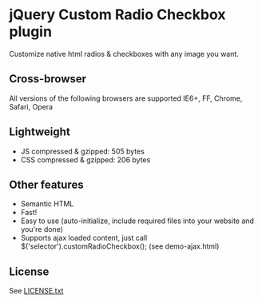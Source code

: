 # jQuery Custom Radio Checkbox plugin

Customize native html radios & checkboxes with any image you want.

## Cross-browser
All versions of the following browsers are supported
IE6+, FF, Chrome, Safari, Opera

## Lightweight
- JS compressed & gzipped: 505 bytes
- CSS compressed & gzipped: 206 bytes

## Other features
- Semantic HTML
- Fast!
- Easy to use (auto-initialize, include required files into your website and you're done)
- Supports ajax loaded content, just call $('selector').customRadioCheckbox(); (see demo-ajax.html)

## License
See [LICENSE.txt](https://raw.github.com/dciccale/Custom-radio-checkbox/master/LICENSE.txt)